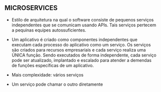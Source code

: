 ## MICROSERVICES

 - Estilo de arquitetura na qual o software consiste de pequenos
 serviços independentes que se comunicam usando APIs. Tais serviços 
 pertecem a pequinas equipes autossuficientes.

 - Um aplicativo é criado como componentes independentes que executam
 cada processo do aplicativo como um serviço. Os serviços são
 criados para recursos empresariais e cada serviço realiza uma
 ÚNICA função. Sendo executados de forma independente, cada serviço
 pode ser atualizado, implantado e escalado para atender a demendas
 de funções específicas de um aplicativo.
 
- Mais complexidade: vários serviços

- Um serviço pode chamar o outro diretamente

